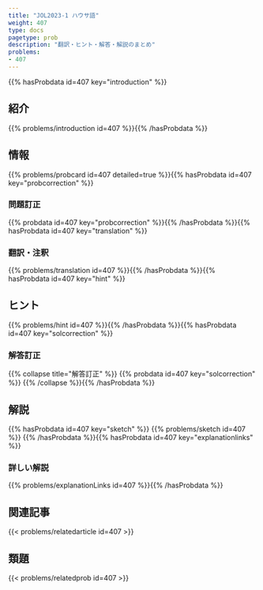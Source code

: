 ```yaml
---
title: "JOL2023-1 ハウサ語"
weight: 407
type: docs
pagetype: prob
description: "翻訳・ヒント・解答・解説のまとめ"
problems: 
- 407
---
```


{{% hasProbdata id=407 key="introduction" %}}

## 紹介

{{% problems/introduction id=407 %}}{{% /hasProbdata %}}

## 情報

{{% problems/probcard id=407 detailed=true %}}{{% hasProbdata id=407 key="probcorrection" %}}

### 問題訂正

{{% probdata id=407 key="probcorrection" %}}{{% /hasProbdata %}}{{% hasProbdata id=407 key="translation" %}}

### 翻訳・注釈

{{% problems/translation id=407 %}}{{% /hasProbdata %}}{{% hasProbdata id=407 key="hint" %}}

## ヒント

{{% problems/hint id=407 %}}{{% /hasProbdata %}}{{% hasProbdata id=407 key="solcorrection" %}}

### 解答訂正

{{% collapse title="解答訂正" %}}
{{% probdata id=407 key="solcorrection" %}}
{{% /collapse %}}{{% /hasProbdata %}}

## 解説

{{% hasProbdata id=407 key="sketch" %}}
{{% problems/sketch id=407 %}}
{{% /hasProbdata %}}{{% hasProbdata id=407 key="explanationlinks" %}}

### 詳しい解説

{{% problems/explanationLinks id=407 %}}{{% /hasProbdata %}}

## 関連記事

{{< problems/relatedarticle id=407 >}}

## 類題

{{< problems/relatedprob id=407 >}}
